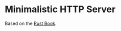 # Minimalistic HTTP Server

Based on the [Rust Book](https://doc.rust-lang.org/stable/book/second-edition/ch20-00-final-project-a-web-server.html).